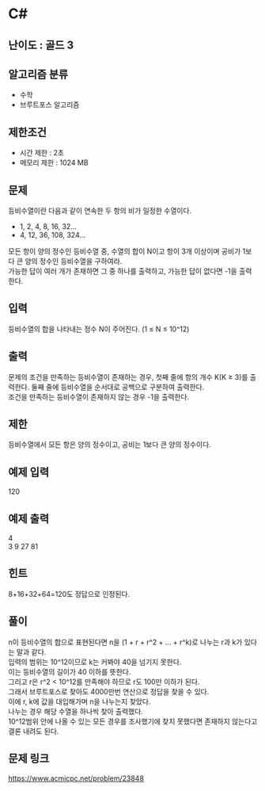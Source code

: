 # C#

## 난이도 : 골드 3

## 알고리즘 분류
  - 수학
  - 브루트포스 알고리즘

## 제한조건
  - 시간 제한 : 2초
  - 메모리 제한 : 1024 MB

## 문제
등비수열이란 다음과 같이 연속한 두 항의 비가 일정한 수열이다.<br/>

  - 1, 2, 4, 8, 16, 32...
  - 4, 12, 36, 108, 324...

모든 항이 양의 정수인 등비수열 중, 수열의 합이 N이고 항이 3개 이상이며 공비가 1보다 큰 양의 정수인 등비수열을 구하여라.<br/>
가능한 답이 여러 개가 존재하면 그 중 하나를 출력하고, 가능한 답이 없다면 -1을 출력한다.<br/>


## 입력
등비수열의 합을 나타내는 정수 N이 주어진다. (1 ≤ N ≤ 10^12)<br/>


## 출력
문제의 조건을 만족하는 등비수열이 존재하는 경우, 첫째 줄에 항의 개수 K(K ≥ 3)를 출력한다. 둘째 줄에 등비수열을 순서대로 공백으로 구분하여 출력한다.<br/>
조건을 만족하는 등비수열이 존재하지 않는 경우 -1을 출력한다.<br/>


## 제한
등비수열에서 모든 항은 양의 정수이고, 공비는 1보다 큰 양의 정수이다.<br/>


## 예제 입력
120<br/>


## 예제 출력
4<br/>
3 9 27 81<br/>


## 힌트
8+16+32+64=120도 정답으로 인정된다.<br/>


## 풀이
n이 등비수열의 합으로 표현된다면 n을 (1 + r + r^2 + ... + r^k)로 나누는 r과 k가 있다는 말과 같다.<br/>
입력의 범위는 10^12이므로 k는 커봐야 40을 넘기지 못한다.<br/>
이는 등비수열의 길이가 40 이하를 뜻한다.<br/>
그리고 r은 r^2 < 10^12를 만족해야 하므로 r도 100만 이하가 된다.<br/>
그래서 브루트포스로 찾아도 4000만번 연산으로 정답을 찾을 수 있다.<br/>
이에 r, k에 값을 대입해가며 n을 나누는지 찾았다.<br/>
나누는 경우 해당 수열을 하나씩 찾아 출력했다.<br/>
10^12범위 안에 나올 수 있는 모든 경우를 조사했기에 찾지 못했다면 존재하지 않는다고 결론 내려도 된다.<br/>


## 문제 링크
https://www.acmicpc.net/problem/23848